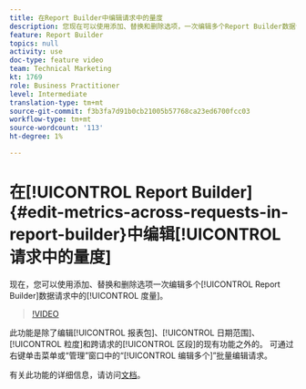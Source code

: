 ```yaml
---
title: 在Report Builder中编辑请求中的量度
description: 您现在可以使用添加、替换和删除选项，一次编辑多个Report Builder数据请求中的量度。
feature: Report Builder
topics: null
activity: use
doc-type: feature video
team: Technical Marketing
kt: 1769
role: Business Practitioner
level: Intermediate
translation-type: tm+mt
source-git-commit: f3b3fa7d91b0cb21005b57768ca23ed6700fcc03
workflow-type: tm+mt
source-wordcount: '113'
ht-degree: 1%

---
```



# 在[!UICONTROL Report Builder] {#edit-metrics-across-requests-in-report-builder}中编辑[!UICONTROL 请求中的量度]

现在，您可以使用添加、替换和删除选项一次编辑多个[!UICONTROL Report Builder]数据请求中的[!UICONTROL 度量]。

>[!VIDEO](https://video.tv.adobe.com/v/23547/?quality=12)

此功能是除了编辑[!UICONTROL 报表包]、[!UICONTROL 日期范围]、[!UICONTROL 粒度]和跨请求的[!UICONTROL 区段]的现有功能之外的。 可通过右键单击菜单或“管理”窗口中的“[!UICONTROL 编辑多个]”批量编辑请求。

有关此功能的详细信息，请访问[文档](https://marketing.adobe.com/resources/help/en_US/arb/edit_multiple_metrics.html)。

